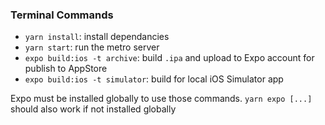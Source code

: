 ### Terminal Commands

- `yarn install`: install dependancies
- `yarn start`: run the metro server
- `expo build:ios -t archive`: build `.ipa` and upload to Expo account for publish to AppStore
- `expo build:ios -t simulator`: build for local iOS Simulator app

Expo must be installed globally to use those commands. `yarn expo [...]` should also work if not installed globally

